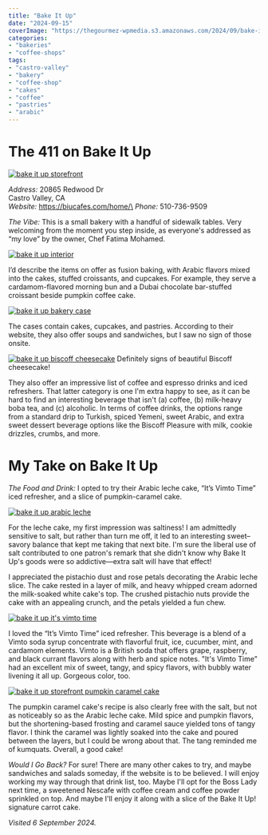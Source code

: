 ```yaml
---
title: "Bake It Up"
date: "2024-09-15"
coverImage: "https://thegourmez-wpmedia.s3.amazonaws.com/2024/09/bake-it-up-aug-2024+(8)-sized.jpg"
categories:
- "bakeries"
- "coffee-shops"
tags:
- "castro-valley"
- "bakery"
- "coffee-shop"
- "cakes"
- "coffee"
- "pastries"
- "arabic"
---
```


# The 411 on Bake It Up

[![bake it up storefront](https://thegourmez-wpmedia.s3.amazonaws.com/2024/09/bake-it-up-aug-2024+(11)-sized.jpg)](https://thegourmez-wpmedia.s3.amazonaws.com/2024/09/bake-it-up-aug-2024+(11)-sized.jpg)

*Address:* 20865 Redwood Dr\
Castro Valley, CA\
*Website:* https://biucafes.com/home/\
*Phone:* 510-736-9509

*The Vibe:* This is a small bakery with a handful of sidewalk tables. Very welcoming from the moment you step inside, as everyone's addressed as “my love” by the owner, Chef Fatima Mohamed.

[![bake it up interior](https://thegourmez-wpmedia.s3.amazonaws.com/2024/09/bake-it-up-aug-2024+(10)-sized.jpg)](https://thegourmez-wpmedia.s3.amazonaws.com/2024/09/bake-it-up-aug-2024+(10)-sized.jpg)

I’d describe the items on offer as fusion baking, with Arabic flavors mixed into the cakes, stuffed croissants, and cupcakes. For example, they serve a cardamom-flavored morning bun and a Dubai chocolate bar-stuffed croissant beside pumpkin coffee cake.

[![bake it up bakery case](https://thegourmez-wpmedia.s3.amazonaws.com/2024/09/bake-it-up-aug-2024+(7)-sized.jpg)](https://thegourmez-wpmedia.s3.amazonaws.com/2024/09/bake-it-up-aug-2024+(7)-sized.jpg)

The cases contain cakes, cupcakes, and pastries. According to their website, they also offer soups and sandwiches, but I saw no sign of those onsite.

<div class="caption">

[![bake it up biscoff cheesecake](https://thegourmez-wpmedia.s3.amazonaws.com/2024/09/bake-it-up-aug-2024+(8)-sized.jpg)](https://thegourmez-wpmedia.s3.amazonaws.com/2024/09/bake-it-up-aug-2024+(8)-sized.jpg) Definitely signs of beautiful Biscoff cheesecake! </div>

They also offer an impressive list of coffee and espresso drinks and iced refreshers. That latter category is one I'm extra happy to see, as it can be hard to find an interesting beverage that isn't (a) coffee, (b) milk-heavy boba tea, and (c) alcoholic. In terms of coffee drinks, the options range from a standard drip to Turkish, spiced Yemeni, sweet Arabic, and extra sweet dessert beverage options like the Biscoff Pleasure with milk, cookie drizzles, crumbs, and more.

# My Take on Bake It Up

*The Food and Drink:* I opted to try their Arabic leche cake, “It’s Vimto Time” iced refresher, and a slice of pumpkin-caramel cake.

[![bake it up arabic leche](https://thegourmez-wpmedia.s3.amazonaws.com/2024/09/bake-it-up-aug-2024+(13)-sized.jpg)](https://thegourmez-wpmedia.s3.amazonaws.com/2024/09/bake-it-up-aug-2024+(13)-sized.jpg)

For the leche cake, my first impression was saltiness! I am admittedly sensitive to salt, but rather than turn me off, it led to an interesting sweet–savory balance that kept me taking that next bite. I'm sure the liberal use of salt contributed to one patron's remark that she didn't know why Bake It Up's goods were so addictive—extra salt will have that effect!

I appreciated the pistachio dust and rose petals decorating the Arabic leche slice. The cake rested in a layer of milk, and heavy whipped cream adorned the milk-soaked white cake's top. The crushed pistachio nuts provide the cake with an appealing crunch, and the petals yielded a fun chew.

[![bake it up it's vimto time](https://thegourmez-wpmedia.s3.amazonaws.com/2024/09/bake-it-up-aug-2024+(1)-sized.jpg)](https://thegourmez-wpmedia.s3.amazonaws.com/2024/09/bake-it-up-aug-2024+(1)-sized.jpg)

I loved the “It’s Vimto Time” iced refresher. This beverage is a blend of a Vimto soda syrup concentrate with flavorful fruit, ice, cucumber, mint, and cardamom elements. Vimto is a British soda that offers grape, raspberry, and black currant flavors along with herb and spice notes. "It's Vimto Time" had an excellent mix of sweet, tangy, and spicy flavors, with bubbly water livening it all up. Gorgeous color, too.

[![bake it up storefront pumpkin caramel cake](https://thegourmez-wpmedia.s3.amazonaws.com/2024/09/bake-it-up-aug-2024+(14)-sized.jpg)](https://thegourmez-wpmedia.s3.amazonaws.com/2024/09/bake-it-up-aug-2024+(14)-sized.jpg)

The pumpkin caramel cake's recipe is also clearly free with the salt, but not as noticeably so as the Arabic leche cake. Mild spice and pumpkin flavors, but the shortening-based frosting and caramel sauce yielded tons of tangy flavor. I think the caramel was lightly soaked into the cake and poured between the layers, but I could be wrong about that. The tang reminded me of kumquats. Overall, a good cake!

*Would I Go Back?* For sure! There are many other cakes to try, and maybe sandwiches and salads someday, if the website is to be believed. I will enjoy working my way through that drink list, too. Maybe I'll opt for the Boss Lady next time, a sweetened Nescafe with coffee cream and coffee powder sprinkled on top. And maybe I'll enjoy it along with a slice of the Bake It Up! signature carrot cake.

*Visited 6 September 2024.*
